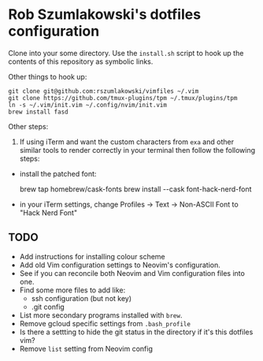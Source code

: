 # Rob Szumlakowski's dotfiles configuration

Clone into your some directory.  Use the `install.sh` script to hook
up the contents of this repository as symbolic links.

Other things to hook up:

    git clone git@github.com:rszumlakowski/vimfiles ~/.vim
    git clone https://github.com/tmux-plugins/tpm ~/.tmux/plugins/tpm
    ln -s ~/.vim/init.vim ~/.config/nvim/init.vim
    brew install fasd

Other steps:

1. If using iTerm and want the custom characters from `exa` and other similar
   tools to render correctly in your terminal then follow the following steps:

  - install the patched font:

    brew tap homebrew/cask-fonts
    brew install --cask font-hack-nerd-font

  - in your iTerm settings, change Profiles -> Text -> Non-ASCII Font to
    "Hack Nerd Font"

## TODO

- Add instructions for installing colour scheme
- Add old Vim configuration settings to Neovim's configuration.
- See if you can reconcile both Neovim and Vim configuration files into one.
- Find some more files to add like:
  + ssh configuration (but not key)
  + .git config
- List more secondary programs installed with `brew`.
- Remove gcloud specific settings from `.bash_profile`
- Is there a settting to hide the git status in the directory if it's this
  dotfiles vim?
- Remove `list` setting from Neovim config
